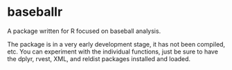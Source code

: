 # baseballr

A package written for R focused on baseball analysis. 

The package is in a very early development stage, it has not been compiled, etc. You can experiment with the individual functions, just be sure to have the dplyr, rvest, XML, and reldist packages installed and loaded.
